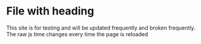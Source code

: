# File with heading

This site is for testing and will be updated frequently and broken frequently.  The raw js time changes every time the page is reloaded
